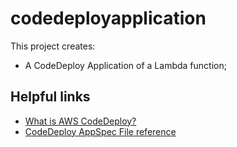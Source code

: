 # codedeployapplication

This project creates:
- A CodeDeploy Application of a Lambda function;

## Helpful links

- [What is AWS CodeDeploy?][1]
- [CodeDeploy AppSpec File reference][2]

[1]: https://docs.aws.amazon.com/codedeploy/latest/userguide/welcome.html
[2]: https://docs.aws.amazon.com/codedeploy/latest/userguide/reference-appspec-file.html